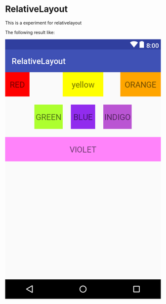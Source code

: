 # RelativeLayout
This is a experiment for relativelayout

The following result like:

![image](https://github.com/hsq54820/RelativeLayout/blob/master/app/result/layout-2018-04-02-130409.png?raw=true)
